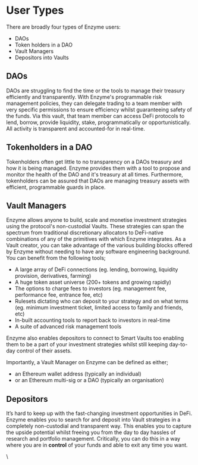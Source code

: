 # User Types

There are broadly four types of Enzyme users:

* DAOs
* Token holders in a DAO
* Vault Managers
* Depositors into Vaults

## **DAOs**

DAOs are struggling to find the time or the tools to manage their treasury efficiently and transparently. With Enzyme's programmable risk management policies, they can delegate trading to a team member with very specific permissions to ensure efficiency whilst guaranteeing safety of the funds. Via this  vault, that team member can access DeFi protocols to lend, borrow, provide liquidity, stake, programmatically or opportunistically.  All activity is transparent and accounted-for in real-time.

## Tokenholders in a DAO

Tokenholders often get little to no transparency on a DAOs treasury and how it is being managed. Enzyme provides them with a tool to propose and monitor the health of the DAO and it's treasury at all times. Furthermore, tokenholders can be assured that DAOs are managing treasury assets with efficient, programmable guards in place.

## Vault Managers

Enzyme allows anyone to build, scale and monetise investment strategies using the protocol's non-custodial Vaults. These strategies can span the spectrum from traditional discretionary allocators to DeFi-native combinations of any of the primitives with which Enzyme integrates. As a Vault creator, you can take advantage of the various building blocks offered by Enzyme without needing to have any software engineering background. You can benefit from the following tools;

* A large array of DeFi connections (eg. lending, borrowing, liquidity provision, derivatives, farming)
* A huge token asset universe (200+ tokens and growing rapidly)
* The options to charge fees to investors (eg. management fee, performance fee, entrance fee, etc)&#x20;
* Rulesets dictating who can deposit to your strategy and on what terms (eg. minimum investment ticket, limited access to family and friends, etc)
* In-built accounting tools to report back to investors in real-time
* A suite of advanced risk management tools

Enzyme also enables depositors to connect to Smart Vaults too enabling them to be a part of your investment strategies whilst still keeping day-to-day control of their assets.&#x20;

Importantly, a Vault Manager on Enzyme can be defined as either;

* an Ethereum wallet address (typically an individual)
* or an Ethereum multi-sig or a DAO (typically an organisation)

## **Depositors**

It’s hard to keep up with the fast-changing investment opportunities in DeFi. Enzyme enables you to search for and deposit into Vault strategies in a completely non-custodial and transparent way. This enables you to capture the upside potential whilst freeing you from the day to day hassles of research and portfolio management. Critically, you can do this in a way where you are in **control** of your funds and able to exit any time you want.

\
